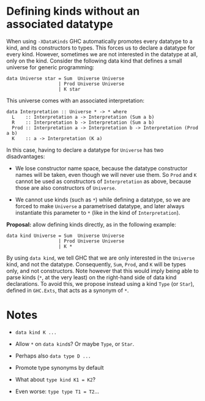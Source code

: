 # Defining kinds without an associated datatype


When using `-XDataKinds` GHC automatically promotes every datatype to a kind, and its constructors to
types. This forces us to declare a datatype for every kind. However, sometimes we are not interested
in the datatype at all, only on the kind. Consider the following data kind that defines a small
universe for generic programming:

```wiki
data Universe star = Sum  Universe Universe
                   | Prod Universe Universe
                   | K star
```


This universe comes with an associated interpretation:

```wiki
data Interpretation :: Universe * -> * where
  L    :: Interpretation a -> Interpretation (Sum a b)
  R    :: Interpretation b -> Interpretation (Sum a b)
  Prod :: Interpretation a -> Interpretation b -> Interpretation (Prod a b)
  K    :: a -> Interpretation (K a)
```


In this case, having to declare a datatype for `Universe` has two disadvantages:

- We lose constructor name space, because the datatype constructor names will be taken, even though
  we will never use them. So `Prod` and `K` cannot be used as constructors of `Interpretation` as above,
  because those are also constructors of `Universe`.

- We cannot use kinds (such as `*`) while defining a datatype, so we are forced to make `Universe` a
  parametrised datatype, and later always instantiate this parameter to `*` (like in the kind of
  `Interpretation`).

**Proposal:** allow defining kinds directly, as in the following example:

```wiki
data kind Universe = Sum  Universe Universe
                   | Prod Universe Universe
                   | K *
```


By using `data kind`, we tell GHC that we are only interested in the `Universe` kind, and not the datatype.
Consequently, `Sum`, `Prod`, and `K` will be types only, and not constructors. Note however that this would
imply being able to parse kinds (`*`, at the very least) on the right-hand side of data kind declarations.
To avoid this, we propose instead using a kind `Type` (or `Star`), defined in `GHC.Exts`, that acts as a
synonym of `*`.

# Notes

- `data kind K ...`

- Allow `*` on `data kind`s? Or maybe `Type`, or `Star`.

- Perhaps also `data type D ...`

- Promote type synonyms by default

- What about `type kind K1 = K2`?

- Even worse: `type type T1 = T2`...

